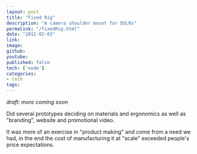 ```yaml
---
layout: post
title: "Fixed Rig"
description: "A camera shoulder mount for DSLRs"
permalink: "/fixedRig.html"
date: "2012-02-03"
link: 
image: 
github: 
youtube: 
published: false
tech: ['node']
categories:
- tech
tags:
---
```


_draft: more coming soon_

Did several prototypes deciding on materials and ergonomics as well as "branding", website and promotional video. 

It was more of an exercise in "product making" and come from a need we had, in the end the cost of manufacturing it at "scale" exceeded people's price expectations.

<!-- 


TODO: find video with iphone of making of ?

 -->
